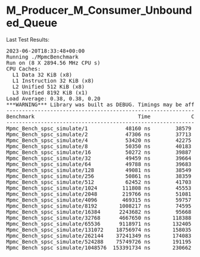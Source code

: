 # M_Producer_M_Consumer_Unbounded_Queue
Last Test Results:

<pre>
2023-06-20T18:33:48+00:00
Running ./MpmcBenchmark
Run on (8 X 2894.56 MHz CPU s)
CPU Caches:
  L1 Data 32 KiB (x8)
  L1 Instruction 32 KiB (x8)
  L2 Unified 512 KiB (x8)
  L3 Unified 8192 KiB (x1)
Load Average: 0.38, 0.38, 0.20
***WARNING*** Library was built as DEBUG. Timings may be affected.
---------------------------------------------------------------------------
Benchmark                                 Time             CPU   Iterations
---------------------------------------------------------------------------
Mpmc_Bench_spsc_simulate/1            48160 ns        38579 ns        17283
Mpmc_Bench_spsc_simulate/2            47306 ns        37713 ns        17529
Mpmc_Bench_spsc_simulate/4            53420 ns        42275 ns        16933
Mpmc_Bench_spsc_simulate/8            50350 ns        40183 ns        17694
Mpmc_Bench_spsc_simulate/16           50272 ns        39887 ns        17587
Mpmc_Bench_spsc_simulate/32           49459 ns        39664 ns        17639
Mpmc_Bench_spsc_simulate/64           49788 ns        39683 ns        18299
Mpmc_Bench_spsc_simulate/128          49081 ns        38549 ns        18059
Mpmc_Bench_spsc_simulate/256          50861 ns        38359 ns        17815
Mpmc_Bench_spsc_simulate/512          62452 ns        41703 ns        17619
Mpmc_Bench_spsc_simulate/1024        111808 ns        45553 ns        15196
Mpmc_Bench_spsc_simulate/2048        219766 ns        51081 ns        13767
Mpmc_Bench_spsc_simulate/4096        469315 ns        59757 ns        11573
Mpmc_Bench_spsc_simulate/8192       1008217 ns        74595 ns         9306
Mpmc_Bench_spsc_simulate/16384      2243682 ns        95668 ns         6930
Mpmc_Bench_spsc_simulate/32768      4667650 ns       118388 ns         1000
Mpmc_Bench_spsc_simulate/65536      9118971 ns       132405 ns         1000
Mpmc_Bench_spsc_simulate/131072    18756974 ns       158035 ns         1000
Mpmc_Bench_spsc_simulate/262144    37241349 ns       174083 ns          100
Mpmc_Bench_spsc_simulate/524288    75749726 ns       191195 ns          100
Mpmc_Bench_spsc_simulate/1048576  153391734 ns       230662 ns          100
</pre>

